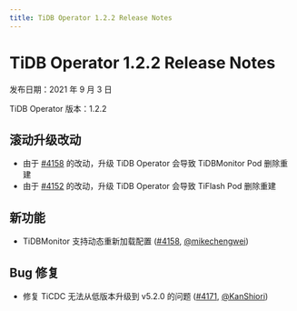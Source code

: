 ```yaml
---
title: TiDB Operator 1.2.2 Release Notes
---
```


# TiDB Operator 1.2.2 Release Notes

发布日期：2021 年 9 月 3 日

TiDB Operator 版本：1.2.2

## 滚动升级改动

- 由于 [#4158](https://github.com/pingcap/tidb-operator/pull/4158) 的改动，升级 TiDB Operator 会导致 TiDBMonitor Pod 删除重建
- 由于 [#4152](https://github.com/pingcap/tidb-operator/pull/4152) 的改动，升级 TiDB Operator 会导致 TiFlash Pod 删除重建

## 新功能

- TiDBMonitor 支持动态重新加载配置 ([#4158](https://github.com/pingcap/tidb-operator/pull/4158), [@mikechengwei](https://github.com/mikechengwei))

## Bug 修复

- 修复 TiCDC 无法从低版本升级到 v5.2.0 的问题 ([#4171](https://github.com/pingcap/tidb-operator/pull/4171), [@KanShiori](https://github.com/KanShiori))
